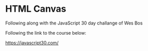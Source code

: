 # HTML Canvas

Following along with the JavaScript 30 day challange of Wes Bos

Following the link to the course below:

https://javascript30.com/
